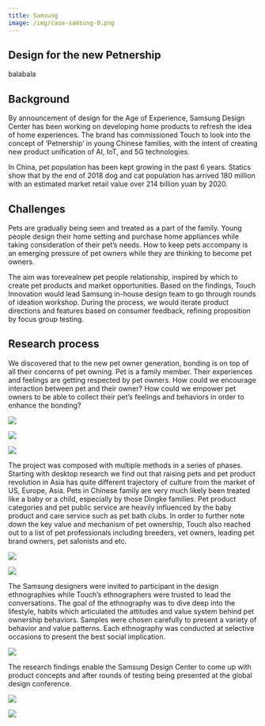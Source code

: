 ```yaml
---
title: Samsung
image: /img/case-samsung-0.png
---
```

## Design for the new Petnership

balabala

## Background

By announcement of design for the Age of Experience, Samsung Design Center has been working on developing home products to refresh the idea of home experiences. The brand has commissioned Touch to look into the concept of ‘Petnership’ in young Chinese families, with the intent of creating new product unification of AI, IoT, and 5G technologies.

In China, pet population has been kept growing in the past 6 years. Statics show that by the end of 2018 dog and cat population has arrived 180 million with an estimated market retail value over 214 billion yuan by 2020.

## Challenges

Pets are gradually being seen and treated as a part of the family. Young people design their home setting and purchase home appliances while taking consideration of their pet’s needs. How to keep pets accompany is an emerging pressure of pet owners while they are thinking to become pet owners.

The aim was torevealnew pet people relationship, inspired by which to create pet products and market opportunities. Based on the findings, Touch Innovation would lead Samsung in-house design team to go through rounds of ideation workshop. During the process, we would iterate product directions and features based on consumer feedback, refining proposition by focus group testing.

## Research process

We discovered that to the new pet owner generation, bonding is on top of all their concerns of pet owning. Pet is a family member. Their experiences and feelings are getting respected by pet owners. How could we encourage interaction between pet and their owner? How could we empower pet owners to be able to collect their pet’s feelings and behaviors in order to enhance the bonding?

![](/img/case-samsung-1.png)

![](/img/case-samsung-2.png)

![](/img/case-samsung-3.png)

The project was composed with multiple methods in a series of phases. Starting with desktop research we find out that raising pets and pet product revolution in Asia has quite different trajectory of culture from the market of US, Europe, Asia. Pets in Chinese family are very much likely been treated like a baby or a child, especially by those Dingke families. Pet product categories and pet public service are heavily influenced by the baby product and care service such as pet bath clubs. In order to further note down the key value and mechanism of pet ownership, Touch also reached out to a list of pet professionals including breeders, vet owners, leading pet brand owners, pet salonists and etc.

![](/img/case-samsung-4.png)

![](/img/case-samsung-5.png)

The Samsung designers were invited to participant in the design ethnographies while Touch’s ethnographers were trusted to lead the conversations. The goal of the ethnography was to dive deep into the lifestyle, habits which articulated the attitudes and value system behind pet ownership behaviors. Samples were chosen carefully to present a variety of behavior and value patterns. Each ethnography was conducted at selective occasions to present the best social implication.

![](/img/case-samsung-6.png)

The research findings enable the Samsung Design Center to come up with product concepts and after rounds of testing being presented at the global design conference.

![](/img/case-samsung-7.png)

![](/img/case-samsung-8.png)